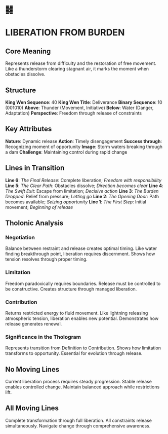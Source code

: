 # ䷧ 
# LIBERATION FROM BURDEN

## Core Meaning
Represents release from difficulty and the restoration of free movement. Like a thunderstorm clearing stagnant air, it marks the moment when obstacles dissolve.

## Structure
**King Wen Sequence**: 40
**King Wen Title**: Deliverance
**Binary Sequence**: 10 (001010)
**Above**: Thunder (Movement, Initiative)
**Below**: Water (Danger, Adaptation)
**Perspective**: Freedom through release of constraints

## Key Attributes
**Nature**: Dynamic release
**Action**: Timely disengagement
**Success through**: Recognizing moment of opportunity
**Image**: Storm waters breaking through a dam
**Challenge**: Maintaining control during rapid change

## Lines in Transition
**Line 6**: *The Final Release*: Complete liberation; *Freedom with responsibility*
**Line 5**: *The Clear Path*: Obstacles dissolve; *Direction becomes clear*
**Line 4**: *The Swift Exit*: Escape from limitation; *Decisive action*
**Line 3**: *The Burden Dropped*: Relief from pressure; *Letting go*
**Line 2**: *The Opening Door*: Path becomes available; *Seizing opportunity*
**Line 1**: *The First Step*: Initial movement; *Beginning of release*

## Tholonic Analysis
### Negotiation
Balance between restraint and release creates optimal timing. Like water finding breakthrough point, liberation requires discernment. Shows how tension resolves through proper timing.

### Limitation
Freedom paradoxically requires boundaries. Release must be controlled to be constructive. Creates structure through managed liberation.

### Contribution
Returns restricted energy to fluid movement. Like lightning releasing atmospheric tension, liberation enables new potential. Demonstrates how release generates renewal.

### Significance in the Thologram
Represents transition from Definition to Contribution. Shows how limitation transforms to opportunity. Essential for evolution through release.

## No Moving Lines
Current liberation process requires steady progression. Stable release enables controlled change. Maintain balanced approach while restrictions lift.

## All Moving Lines
Complete transformation through full liberation. All constraints release simultaneously. Navigate change through comprehensive awareness.